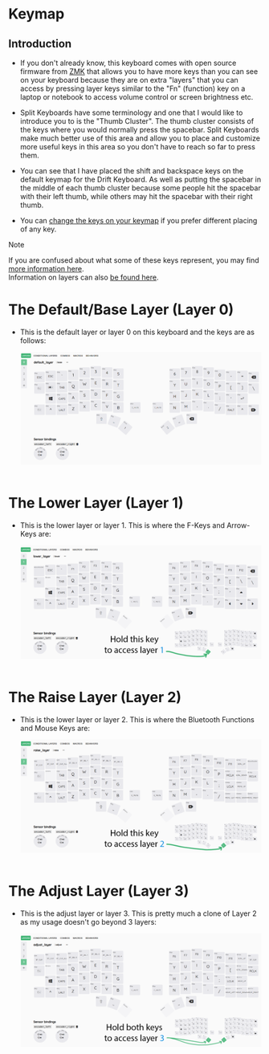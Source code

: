 # Keymap

## Introduction  

- If you don't already know, this keyboard comes with open source firmware from [ZMK](https://zmk.dev/) that allows you to have more keys than you can see on your keyboard because they are on extra "layers" that you can access by pressing layer keys similar to the "Fn" (function) key on a laptop or notebook to access volume control or screen brightness etc.  

- Split Keyboards have some terminology and one that I would like to introduce you to is the "Thumb Cluster". The thumb cluster consists of the keys where you would normally press the spacebar. Split Keyboards make much better use of this area and allow you to place and customize more useful keys in this area so you don't have to reach so far to press them.  

- You can see that I have placed the shift and backspace keys on the default keymap for the Drift Keyboard. As well as putting the spacebar in the middle of each thumb cluster because some people hit the spacebar with their left thumb, while others may hit the spacebar with their right thumb.  

- You can [change the keys on your keymap](https://github.com/Timception/zmk-config-drift-v3-editor/tree/main/How%20to%20Change%20your%20Keymap) if you prefer different placing of any key.  


> [!Note]  
> If you are confused about what some of these keys represent, you may find [more information here](https://zmk.dev/docs/keymaps/list-of-keycodes).  
> Information on layers can also [be found here](https://zmk.dev/docs/keymaps/behaviors/layers).  


# The Default/Base Layer (Layer 0)  
- This is the default layer or layer 0 on this keyboard and the keys are as follows:  
  
  <img src="images/0_default_layer.png"><br/><br/>  


# The Lower Layer (Layer 1)  
- This is the lower layer or layer 1. This is where the F-Keys and Arrow-Keys are:  
  
  <img src="images/1_lower_layer_n.png"><br/><br/>  


# The Raise Layer (Layer 2)  
- This is the lower layer or layer 2. This is where the Bluetooth Functions and Mouse Keys are:  
  
  <img src="images/2_raise_layer_n.png"><br/><br/>  


# The Adjust Layer (Layer 3)  
- This is the adjust layer or layer 3. This is pretty much a clone of Layer 2 as my usage doesn't go beyond 3 layers:  
  
  <img src="images/3_adjust_layer_n.png"><br/><br/>  